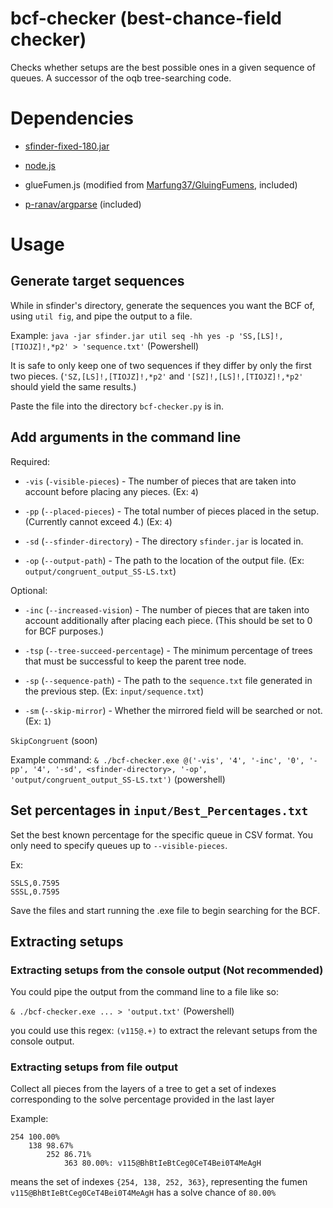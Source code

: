 # bcf-checker (best-chance-field checker)
Checks whether setups are the best possible ones in a given sequence of queues. A successor of the oqb tree-searching code.

# Dependencies
* [sfinder-fixed-180.jar](https://github.com/Theoluky/sfinder_fixed_180)

* [node.js](https://nodejs.org/en/)
* glueFumen.js (modified from [Marfung37/GluingFumens](https://github.com/Marfung37/GluingFumens), included)

* [p-ranav/argparse](https://github.com/p-ranav/argparse) (included)

# Usage
## Generate target sequences

While in sfinder's directory, generate the sequences you want the BCF of, using ``util fig``, and pipe the output to a file. 

Example: ```java -jar sfinder.jar util seq -hh yes -p 'SS,[LS]!,[TIOJZ]!,*p2' > 'sequence.txt'``` (Powershell)

It is safe to only keep one of two sequences if they differ by only the first two pieces. (``'SZ,[LS]!,[TIOJZ]!,*p2'`` and ``'[SZ]!,[LS]!,[TIOJZ]!,*p2'`` should yield the same results.)

Paste the file into the directory ``bcf-checker.py`` is in.

## Add arguments in the command line

Required:

* ``-vis`` (``-visible-pieces``) - The number of pieces that are taken into account before placing any pieces. (Ex: ``4``)

* ``-pp`` (``--placed-pieces``) - The total number of pieces placed in the setup. (Currently cannot exceed 4.) (Ex: ``4``)

* ``-sd`` (``--sfinder-directory``) - The directory ``sfinder.jar`` is located in.

* ``-op`` (``--output-path``) - The path to the location of the output file. (Ex: ``output/congruent_output_SS-LS.txt``)

Optional:

* ``-inc`` (``--increased-vision``) - The number of pieces that are taken into account additionally after placing each piece. (This should be set to 0 for BCF purposes.)

* ``-tsp`` (``--tree-succeed-percentage``) - The minimum percentage of trees that must be successful to keep the parent tree node.

* ``-sp`` (``--sequence-path``) - The path to the ``sequence.txt`` file generated in the previous step. (Ex: ``input/sequence.txt``)

* ``-sm`` (``--skip-mirror``) - Whether the mirrored field will be searched or not. (Ex: ``1``)

``SkipCongruent`` (soon)

Example command: ``& ./bcf-checker.exe @('-vis', '4', '-inc', '0', '-pp', '4', '-sd', <sfinder-directory>, '-op', 'output/congruent_output_SS-LS.txt')`` (powershell)

## Set percentages in ``input/Best_Percentages.txt``

Set the best known percentage for the specific queue in CSV format. You only need to specify queues up to ``--visible-pieces``.

Ex:
```
SSLS,0.7595
SSSL,0.7595
```

Save the files and start running the .exe file to begin searching for the BCF.

## Extracting setups

### Extracting setups from the console output (Not recommended)

You could pipe the output from the command line to a file like so:

```& ./bcf-checker.exe ... > 'output.txt'``` (Powershell)

you could use this regex: ``(v115@.+)`` to extract the relevant setups from the console output.

### Extracting setups from file output
Collect all pieces from the layers of a tree to get a set of indexes corresponding to the solve percentage provided in the last layer

Example:
```
254	100.00%
	138	98.67%
		252	86.71%
			363	80.00%: v115@BhBtIeBtCeg0CeT4Bei0T4MeAgH
```
means the set of indexes ``{254, 138, 252, 363}``, representing the fumen ``v115@BhBtIeBtCeg0CeT4Bei0T4MeAgH`` has a solve chance of ``80.00%``
